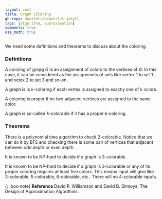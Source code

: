 ```yaml
---
layout: post
title: Graph coloring
gh-repo: daattali/beautiful-jekyll
tags: [algorithm, approximation]
comments: true
use_math: true
---
```


We need some definitions and theorems to discuss about the coloring.

### Definitions
A coloring of grapg $G$ is an assignment of colors to the vertices of $G$.
In this case, it can be considered as the assignemnts of sets like vertex 1 to set 1 and vetex 2 to set 3 and so-on.

A graph is is $k$-coloring if each vertex is assigned to exactly one of $k$ colors.

A coloring is proper if no two adjacent vertices are assigned to the same color.

A graph is so-called $k$-colorable if it has a proper $k$-coloring.

### Theorems
There is a polynomial time algorithm to check 2-colorable.
Notice that we can do it by BFS and checking there is some pair of vertices that adjacent between odd depth or even depth.

It is known to be NP-hard to decide if a graph is 3-colorable.

It is known to be NP-hard to decide if a graph is 3-colorable or any of its proper coloring requires at least five colors.
This means input will give like 3-colorable, 5-colorable, 6-colorable, etc..
There will no 4-colorable inputs.

{: .box-note}
**Reference** David P. Williamson and David B. Shmoys, The Design of Approximation Algorithms.